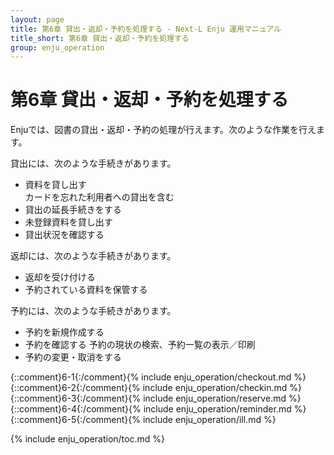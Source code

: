 ```yaml
---
layout: page
title: 第6章 貸出・返却・予約を処理する - Next-L Enju 運用マニュアル
title_short: 第6章 貸出・返却・予約を処理する
group: enju_operation
---
```


第6章 貸出・返却・予約を処理する
================================

Enjuでは、図書の貸出・返却・予約の処理が行えます。次のような作業を行えます。

貸出には、次のような手続きがあります。

* 資料を貸し出す  
  カードを忘れた利用者への貸出を含む
* 貸出の延長手続きをする
* 未登録資料を貸し出す
* 貸出状況を確認する

返却には、次のような手続きがあります。

* 返却を受け付ける
* 予約されている資料を保管する

予約には、次のような手続きがあります。

* 予約を新規作成する
* 予約を確認する
  予約の現状の検索、予約一覧の表示／印刷
* 予約の変更・取消をする

{::comment}6-1{:/comment}{% include  enju_operation/checkout.md %}
{::comment}6-2{:/comment}{% include  enju_operation/checkin.md %}
{::comment}6-3{:/comment}{% include  enju_operation/reserve.md %}
{::comment}6-4{:/comment}{% include  enju_operation/reminder.md %}
{::comment}6-5{:/comment}{% include  enju_operation/ill.md %}

{% include enju_operation/toc.md %}
